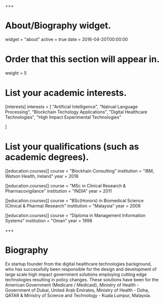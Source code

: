 +++
# About/Biography widget.
widget = "about"
active = true
date = 2016-04-20T00:00:00

# Order that this section will appear in.
weight = 5

# List your academic interests.
[interests]
  interests = [
    "Artificial Intelligence",
    "Natrual Language Processing",
    "Blockchain Techology Applications",
    "Digital Healthcare Technologies",
    "High Impact Experimental Technologies"

  ]

# List your qualifications (such as academic degrees).

[[education.courses]]
  course = "Blockhain Consulting"
  institution = "IBM, Watson Health, Ireland"
  year = 2018

[[education.courses]]
  course = "MSc in Clinical Research & Pharmacovigilance"
  institution = "INDIA"
  year = 2011

[[education.courses]]
  course = "BSc(Honors) in Biomedical Science (Clinical & Pharma) Research"
  institution = "Malaysia"
  year = 2008

[[education.courses]]
  course = "Diploma in Management Information Systems"
  institution = "Oman"
  year = 1998

 
+++

# Biography

Ex startup founder from the digital healthcare technologies background, who has successfully been responsible for the design and development of large scale high impact government solutions employing cutting edge technologies resulting in policy changes. These solutions have been for the American Government (Medicare / Medicaid), Ministry of Health - Government of Dubai, United Arab Emirates, Ministry of Health - Doha, QATAR & Ministry of Science and Technology - Kuala Lumpur, Malaysia. 
